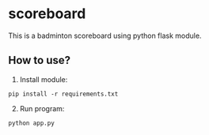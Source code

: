 # scoreboard

This is a badminton scoreboard using python flask module.

## How to use?

1. Install module:
  ```shell
  pip install -r requirements.txt
  ```
2. Run program:
  ```shell
  python app.py
  ```
